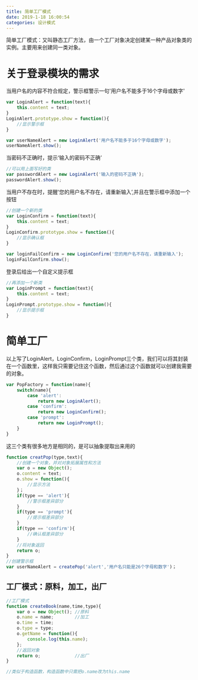 ```yaml
---
title: 简单工厂模式
date: 2019-1-18 16:00:54
categories: 设计模式
---
```


简单工厂模式：又叫静态工厂方法，由一个工厂对象决定创建某一种产品对象类的实例。主要用来创建同一类对象。

# 关于登录模块的需求

当用户名的内容不符合规定，警示框警示一句'用户名不能多于16个字母或数字'

```js
var LoginAlert = function(text){
    this.content = text;
}
LoginAlert.prototype.show = function(){
    //显示警示框
}

var userNameAlert = new LoginAlert('用户名不能多于16个字母或数字');
userNameAlert.show();
```

<!--more-->

当密码不正确时，提示‘输入的密码不正确’

```js
//可以用上面写好的类
var passwordAlert = new LoginAlert('输入的密码不正确');
passwordAlert.show();
```

当用户不存在时，提醒‘您的用户名不存在，请重新输入’,并且在警示框中添加一个按钮

```js
//创建一个新的类
var LoginConfirm = function(text){
    this.content = text;
}
LoginConfirm.prototype.show = function(){
    //显示确认框
}

var loginFailConfirm = new LoginConfirm('您的用户名不存在，请重新输入');
loginFailConfirm.show();
```

登录后给出一个自定义提示框

```js
//再添加一个新类
var LoginPrompt = function(text){
    this.content = text;
}
LoginPrompt.prototype.show = function(){
    //显示提示框
}
```

# 简单工厂

以上写了LoginAlert，LoginConfirm，LoginPrompt三个类，我们可以将其封装在一个函数里，这样我只需要记住这个函数，然后通过这个函数就可以创建我需要的对象。

```js
var PopFactory = function(name){
    switch(name){
        case 'alert':
            return new LoginAlert();
        case 'confirm':
            return new LoginConfirm();
        case 'prompt':
            return new LoginPrompt();
    }
}
```

这三个类有很多地方是相同的，是可以抽象提取出来用的

```js
function creatPop(type,text){
    //创建一个对象，并对对象拓展属性和方法
    var o = new Object();
    o.content = text;
    o.show = function(){
        //显示方法
    }；
    if(type == 'alert'){
        //警示框差异部分
    }
    if(type == 'prompt'){
        //提示框差异部分
    }
    if(type == 'confirm'){
        //确认框差异部分
    }
    //将对象返回
    return o;
}
//创建警示框
var userNameAlert = createPop('alert','用户名只能是26个字母和数字')；
```

## 工厂模式：原料，加工，出厂

```js
//工厂模式
function createBook(name,time,type){
    var o = new Object(); //原料
    o.name = name;        //加工
    o.time = time;
    o.type = type;
    o.getName = function(){
        console.log(this.name);
    };
    //返回对象
    return o;             //出厂
}

//类似于构造函数，构造函数中只需把o.name改为this.name
```


